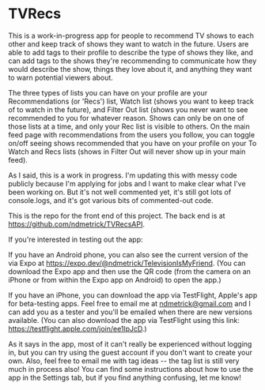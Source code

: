 # TVRecs

This is a work-in-progress app for people to recommend TV shows to each other and keep track of shows they want to watch in the future. Users are able to add tags to their profile to describe the type of shows they like, and can add tags to the shows they're recommending to communicate how they would describe the show, things they love about it, and anything they want to warn potential viewers about.

The three types of lists you can have on your profile are your Recommendations (or 'Recs') list, Watch list (shows you want to keep track of to watch in the future), and Filter Out list (shows you never want to see recommended to you for whatever reason. Shows can only be on one of those lists at a time, and only your Rec list is visible to others. On the main feed page with recommendations from the users you follow, you can toggle on/off seeing shows recommended that you have on your profile on your To Watch and Recs lists (shows in Filter Out will never show up in your main feed).

As I said, this is a work in progress. I'm updating this with messy code publicly because I'm applying for jobs and I want to make clear what I've been working on. But it's not well commented yet, it's still got lots of console.logs, and it's got various bits of commented-out code.

This is the repo for the front end of this project. The back end is at https://github.com/ndmetrick/TVRecsAPI.

If you're interested in testing out the app:

If you have an Android phone, you can also see the current version of the via Expo at https://expo.dev/@ndmetrick/TelevisionIsMyFriend. (You can download the Expo app and then use the QR code (from the camera on an iPhone or from within the Expo app on Android) to open the app.)

If you have an iPhone, you can download the app via TestFlight, Apple's app for beta-testing apps. Feel free to email me at ndmetrick@gmail.com and I can add you as a tester and you'll be emailed when there are new versions available. (You can also download the app via TestFlight using this link: https://testflight.apple.com/join/ee1lpJcD.)

As it says in the app, most of it can't really be experienced without logging in, but you can try using the guest account if you don't want to create your own. Also, feel free to email me with tag ideas -- the tag list is still very much in process also! You can find some instructions about how to use the app in the Settings tab, but if you find anything confusing, let me know!
